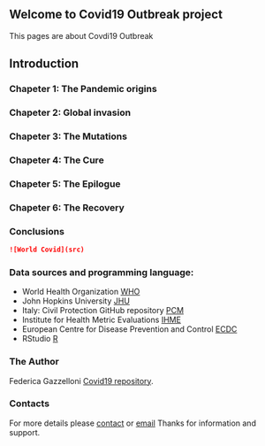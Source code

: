 ## Welcome to Covid19 Outbreak project

This pages are about Covdi19 Outbreak

##  Introduction
### Chapeter 1: The Pandemic origins
### Chapeter 2: Global invasion
### Chapeter 3: The Mutations
### Chapeter 4: The Cure
### Chapeter 5: The Epilogue
### Chapeter 6: The Recovery
### Conclusions


```markdown
![World Covid](src)
```
### Data sources and programming language:

- World Health Organization [WHO](https://www.who.int/) 
- John Hopkins University [JHU](https://coronavirus.jhu.edu/map.html) 
- Italy: Civil Protection GitHub repository [PCM](https://github.com/pcm-dpc/COVID-19) 
- Institute for Health Metric Evaluations [IHME](http://www.healthdata.org/) 
- European Centre for Disease Prevention and Control [ECDC](https://www.ecdc.europa.eu/en)
- RStudio [R](https://rstudio.com/)

### The Author

Federica Gazzelloni [Covid19 repository](https://github.com/Fgazzelloni/Covid19/). 

### Contacts

For more details please [contact](https://www.linkedin.com/in/fgazzelloni/) or [email](docksbox@pm.me) Thanks for information and support.
